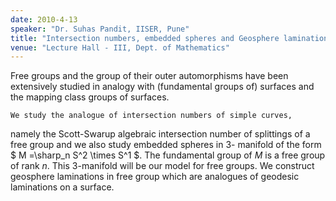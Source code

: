 ```yaml
---
date: 2010-4-13
speaker: "Dr. Suhas Pandit, IISER, Pune"
title: "Intersection numbers, embedded spheres and Geosphere laminations for free groups"
venue: "Lecture Hall - III, Dept. of Mathematics"
---
```

Free  groups and the group of their outer
automorphisms have been extensively studied in analogy with
(fundamental groups of) surfaces and the mapping class groups of
surfaces.

    We study the analogue of intersection numbers of simple curves,
namely the Scott-Swarup algebraic intersection number  of splittings
of a free group and we also study embedded spheres in $3$- manifold
of the form $ M =\\sharp_n S^2 \\times S^1 $. The fundamental group of
$M$ is a free group of
rank $n$. This $3$-manifold will be our model for free groups. We
construct geosphere laminations in free group which are analogues of
geodesic laminations on a surface.
